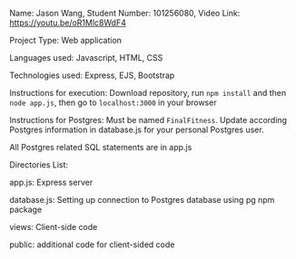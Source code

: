 Name: Jason Wang,
Student Number: 101256080,
Video Link: https://youtu.be/oR1Mlc8WdF4

Project Type: Web application

Languages used: Javascript, HTML, CSS

Technologies used: Express, EJS, Bootstrap

Instructions for execution: Download repository, run `npm install` and then `node app.js`, then go to `localhost:3000` in your browser

Instructions for Postgres: Must be named `FinalFitness`. Update according Postgres information in database.js for your personal Postgres user.

All Postgres related SQL statements are in app.js

Directories List:

app.js: Express server

database.js: Setting up connection to Postgres database using pg npm package 

views: Client-side code

public: additional code for client-sided code
